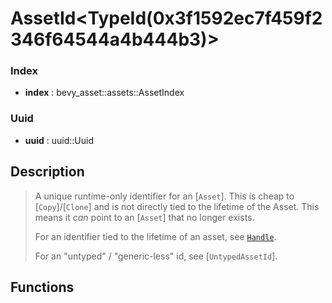 # AssetId<TypeId\(0x3f1592ec7f459f2346f64544a4b444b3\)>

### Index

- **index** : bevy\_asset::assets::AssetIndex

### Uuid

- **uuid** : uuid::Uuid

## Description

>  A unique runtime-only identifier for an [`Asset`]. This is cheap to [`Copy`]/[`Clone`] and is not directly tied to the
>  lifetime of the Asset. This means it _can_ point to an [`Asset`] that no longer exists.
> 
>  For an identifier tied to the lifetime of an asset, see [`Handle`](`crate::Handle`).
> 
>  For an "untyped" / "generic-less" id, see [`UntypedAssetId`].

## Functions

